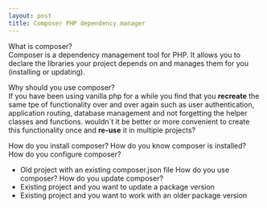 ```yaml
---
layout: post
title: Composer PHP dependency manager
---
```

What is composer?<br>
Composer is a dependency management tool for PHP. It allows you to declare the libraries your project depends on and manages them for you (installing or updating).

Why should you use composer?<br>
If you have been using vanilla php for a while you find that you **recreate** the same tpe of functionality over and over again such as user authentication, application  routing, database management and not forgetting the helper classes and functions. wouldn`t it be better or more convenient to create this functionality once and **re-use** it in multiple projects?

How do you install composer?
How do you know composer is installed?
How do you configure composer?
- Old project with an existing composer.json  file 
How do you use composer?
How do you update composer?
- Existing project and you want to update a package version 
- Existing project and you want to work with an older package version 
